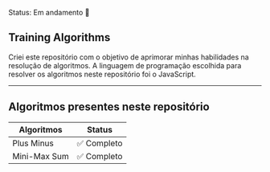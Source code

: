 Status: Em andamento  🚧

## Training Algorithms
Criei este repositório com o objetivo de aprimorar minhas habilidades na resolução de algoritmos. A linguagem de programação escolhida para resolver os algoritmos neste repositório foi o JavaScript.
<hr/>

## Algoritmos presentes neste repositório

| Algoritmos | Status |
| ---------- | ------------ |
| Plus Minus | ✅ Completo |
| Mini-Max Sum | ✅ Completo |
